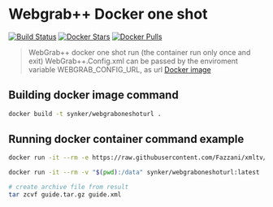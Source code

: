 # Webgrab++ Docker one shot

[![Build Status](https://travis-ci.org/Fazzani/WebGrabDocker.svg?branch=master)](https://travis-ci.org/Fazzani/WebGrabDocker)
[![Docker Stars](https://img.shields.io/docker/stars/synker/webgraboneshoturl.svg)][hub]
[![Docker Pulls](https://img.shields.io/docker/pulls/synker/webgraboneshoturl.svg)][hub]

>WebGrab++ docker one shot run (the container run only once and exit)
>WebGrab++.Config.xml can be passed by the enviroment variable WEBGRAB_CONFIG_URL, as url
>[Docker image][hub]

## Building docker image command

```sh
docker build -t synker/webgraboneshoturl .
```

## Running docker container command example

```sh
docker run -it --rm -e https://raw.githubusercontent.com/Fazzani/xmltv/master/default.xmltv -v "$(pwd):/data" synker/webgraboneshoturl:latest

docker run -it --rm -v "$(pwd):/data" synker/webgraboneshoturl:latest

# create archive file from result
tar zcvf guide.tar.gz guide.xml
```

[hub]:https://hub.docker.com/r/synker/webgraboneshoturl/